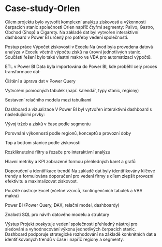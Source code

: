 # Case-study-Orlen

Cílem projektu bylo vytvořit komplexní analýzu ziskovosti a výkonnosti čerpacích stanic společnosti Orlen napříč čtyřmi segmenty: Palivo, Gastro, Obchod (Shop) a Cigarety. Na základě dat byl vytvořen interaktivní dashboard v Power BI určený pro potřeby vedení společnosti.

Postup práce
Výpočet ziskovosti v Excelu
Na úvod byla provedena datová analýza v Excelu včetně výpočtu zisků na úrovni jednotlivých stanic. Součástí řešení bylo také vlastní makro ve VBA pro automatizaci výpočtů.

ETL v Power BI
Data byla importována do Power BI, kde proběhl celý proces transformace dat:

Čištění a úprava dat v Power Query

Vytvoření pomocných tabulek (např. kalendář, typy stanic, regiony)

Sestavení relačního modelu mezi tabulkami

Dashboard a vizualizace
V Power BI byl vytvořen interaktivní dashboard s následujícími prvky:

Vývoj tržeb a zisků v čase podle segmentu

Porovnání výkonnosti podle regionů, konceptů a provozní doby

Top a bottom stanice podle ziskovosti

Rozkliknutelné filtry a řezače pro interaktivní analýzu

Hlavní metriky a KPI zobrazené formou přehledných karet a grafů

Doporučení a identifikace trendů
Na základě dat byly identifikovány klíčové trendy a formulována doporučení pro vedení firmy s cílem zlepšit provozní efektivitu a maximalizovat ziskovost.

Použité nástroje
Excel (včetně vzorců, kontingenčních tabulek a VBA makra)

Power BI (Power Query, DAX, relační model, dashboardy)

Znalosti SQL pro návrh datového modelu a struktury

Výstup
Projekt poskytuje vedení společnosti přehledný nástroj pro sledování a vyhodnocování výkonu jednotlivých čerpacích stanic. Dashboard podporuje strategické rozhodování na základě konkrétních dat a identifikovaných trendů v čase i napříč regiony a segmenty.
